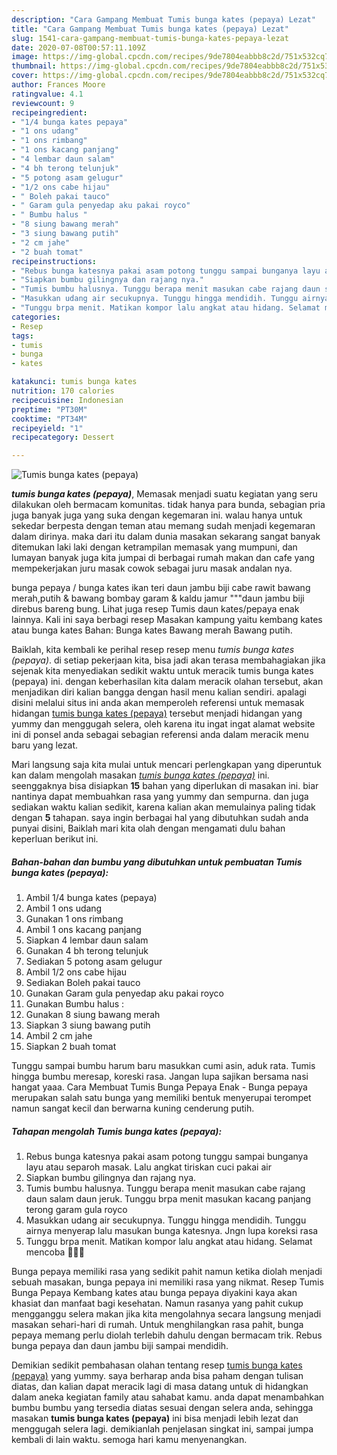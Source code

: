 ```yaml
---
description: "Cara Gampang Membuat Tumis bunga kates (pepaya) Lezat"
title: "Cara Gampang Membuat Tumis bunga kates (pepaya) Lezat"
slug: 1541-cara-gampang-membuat-tumis-bunga-kates-pepaya-lezat
date: 2020-07-08T00:57:11.109Z
image: https://img-global.cpcdn.com/recipes/9de7804eabbb8c2d/751x532cq70/tumis-bunga-kates-pepaya-foto-resep-utama.jpg
thumbnail: https://img-global.cpcdn.com/recipes/9de7804eabbb8c2d/751x532cq70/tumis-bunga-kates-pepaya-foto-resep-utama.jpg
cover: https://img-global.cpcdn.com/recipes/9de7804eabbb8c2d/751x532cq70/tumis-bunga-kates-pepaya-foto-resep-utama.jpg
author: Frances Moore
ratingvalue: 4.1
reviewcount: 9
recipeingredient:
- "1/4 bunga kates pepaya"
- "1 ons udang"
- "1 ons rimbang"
- "1 ons kacang panjang"
- "4 lembar daun salam"
- "4 bh terong telunjuk"
- "5 potong asam gelugur"
- "1/2 ons cabe hijau"
- " Boleh pakai tauco"
- " Garam gula penyedap aku pakai royco"
- " Bumbu halus "
- "8 siung bawang merah"
- "3 siung bawang putih"
- "2 cm jahe"
- "2 buah tomat"
recipeinstructions:
- "Rebus bunga katesnya pakai asam potong tunggu sampai bunganya layu atau separoh masak. Lalu angkat tiriskan cuci pakai air"
- "Siapkan bumbu gilingnya dan rajang nya."
- "Tumis bumbu halusnya. Tunggu berapa menit masukan cabe rajang daun salam daun jeruk. Tunggu brpa menit masukan kacang panjang terong garam gula royco"
- "Masukkan udang air secukupnya. Tunggu hingga mendidih. Tunggu airnya menyerap lalu masukan bunga katesnya. Jngn lupa koreksi rasa"
- "Tunggu brpa menit. Matikan kompor lalu angkat atau hidang. Selamat mencoba 🥰🥰🥰"
categories:
- Resep
tags:
- tumis
- bunga
- kates

katakunci: tumis bunga kates 
nutrition: 170 calories
recipecuisine: Indonesian
preptime: "PT30M"
cooktime: "PT34M"
recipeyield: "1"
recipecategory: Dessert

---
```



![Tumis bunga kates (pepaya)](https://img-global.cpcdn.com/recipes/9de7804eabbb8c2d/751x532cq70/tumis-bunga-kates-pepaya-foto-resep-utama.jpg)

<b><i>tumis bunga kates (pepaya)</i></b>, Memasak menjadi suatu kegiatan yang seru dilakukan oleh bermacam komunitas. tidak hanya para bunda, sebagian pria juga banyak juga yang suka dengan kegemaran ini. walau hanya untuk sekedar berpesta dengan teman atau memang sudah menjadi kegemaran dalam dirinya. maka dari itu dalam dunia masakan sekarang sangat banyak ditemukan laki laki dengan ketrampilan memasak yang mumpuni, dan lumayan banyak juga kita jumpai di berbagai rumah makan dan cafe yang mempekerjakan juru masak cowok sebagai juru masak andalan nya.

bunga pepaya / bunga kates ikan teri daun jambu biji cabe rawit bawang merah,putih &amp; bawang bombay garam &amp; kaldu jamur &#34;&#34;&#34;daun jambu biji direbus bareng bung. Lihat juga resep Tumis daun kates/pepaya enak lainnya. Kali ini saya berbagi resep Masakan kampung yaitu kembang kates atau bunga kates Bahan: Bunga kates Bawang merah Bawang putih.

Baiklah, kita kembali ke perihal resep resep menu <i>tumis bunga kates (pepaya)</i>. di setiap pekerjaan kita, bisa jadi akan terasa membahagiakan jika sejenak kita menyediakan sedikit waktu untuk meracik tumis bunga kates (pepaya) ini. dengan keberhasilan kita dalam meracik olahan tersebut, akan menjadikan diri kalian bangga dengan hasil menu kalian sendiri. apalagi disini melalui situs ini anda akan memperoleh referensi untuk memasak hidangan <u>tumis bunga kates (pepaya)</u> tersebut menjadi hidangan yang yummy dan menggugah selera, oleh karena itu ingat ingat alamat website ini di ponsel anda sebagai sebagian referensi anda dalam meracik menu baru yang lezat.


Mari langsung saja kita mulai untuk mencari perlengkapan yang diperuntuk kan dalam mengolah masakan <u><i>tumis bunga kates (pepaya)</i></u> ini. seenggaknya bisa disiapkan <b>15</b> bahan yang diperlukan di masakan ini. biar nantinya dapat membuahkan rasa yang yummy dan sempurna. dan juga sediakan waktu kalian sedikit, karena kalian akan memulainya paling tidak dengan <b>5</b> tahapan. saya ingin berbagai hal yang dibutuhkan sudah anda punyai disini, Baiklah mari kita olah dengan mengamati dulu bahan keperluan berikut ini.

<!--inarticleads1-->

##### Bahan-bahan dan bumbu yang dibutuhkan untuk pembuatan Tumis bunga kates (pepaya):

1. Ambil 1/4 bunga kates (pepaya)
1. Ambil 1 ons udang
1. Gunakan 1 ons rimbang
1. Ambil 1 ons kacang panjang
1. Siapkan 4 lembar daun salam
1. Gunakan 4 bh terong telunjuk
1. Sediakan 5 potong asam gelugur
1. Ambil 1/2 ons cabe hijau
1. Sediakan  Boleh pakai tauco
1. Gunakan  Garam gula penyedap aku pakai royco
1. Gunakan  Bumbu halus :
1. Gunakan 8 siung bawang merah
1. Siapkan 3 siung bawang putih
1. Ambil 2 cm jahe
1. Siapkan 2 buah tomat


Tunggu sampai bumbu harum baru masukkan cumi asin, aduk rata. Tumis hingga bumbu meresap, koreski rasa. Jangan lupa sajikan bersama nasi hangat yaaa. Cara Membuat Tumis Bunga Pepaya Enak - Bunga pepaya merupakan salah satu bunga yang memiliki bentuk menyerupai terompet namun sangat kecil dan berwarna kuning cenderung putih. 

<!--inarticleads2-->

##### Tahapan mengolah Tumis bunga kates (pepaya):

1. Rebus bunga katesnya pakai asam potong tunggu sampai bunganya layu atau separoh masak. Lalu angkat tiriskan cuci pakai air
1. Siapkan bumbu gilingnya dan rajang nya.
1. Tumis bumbu halusnya. Tunggu berapa menit masukan cabe rajang daun salam daun jeruk. Tunggu brpa menit masukan kacang panjang terong garam gula royco
1. Masukkan udang air secukupnya. Tunggu hingga mendidih. Tunggu airnya menyerap lalu masukan bunga katesnya. Jngn lupa koreksi rasa
1. Tunggu brpa menit. Matikan kompor lalu angkat atau hidang. Selamat mencoba 🥰🥰🥰


Bunga pepaya memiliki rasa yang sedikit pahit namun ketika diolah menjadi sebuah masakan, bunga pepaya ini memiliki rasa yang nikmat. Resep Tumis Bunga Pepaya Kembang kates atau bunga pepaya diyakini kaya akan khasiat dan manfaat bagi kesehatan. Namun rasanya yang pahit cukup mengganggu selera makan jika kita mengolahnya secara langsung menjadi masakan sehari-hari di rumah. Untuk menghilangkan rasa pahit, bunga pepaya memang perlu diolah terlebih dahulu dengan bermacam trik. Rebus bunga pepaya dan daun jambu biji sampai mendidih. 

Demikian sedikit pembahasan olahan tentang resep <u>tumis bunga kates (pepaya)</u> yang yummy. saya berharap anda bisa paham dengan tulisan diatas, dan kalian dapat meracik lagi di masa datang untuk di hidangkan dalam aneka kegiatan family atau sahabat kamu. anda dapat menambahkan bumbu bumbu yang tersedia diatas sesuai dengan selera anda, sehingga masakan <b>tumis bunga kates (pepaya)</b> ini bisa menjadi lebih lezat dan menggugah selera lagi. demikianlah penjelasan singkat ini, sampai jumpa kembali di lain waktu. semoga hari kamu menyenangkan.
